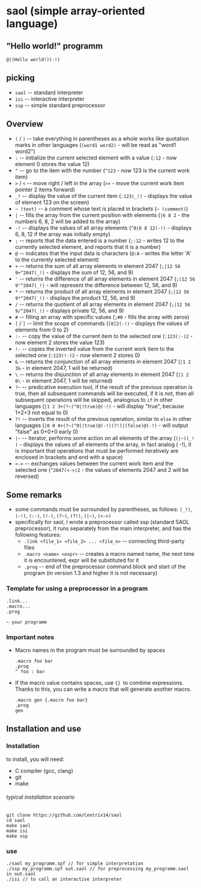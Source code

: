 # saol (simple array-oriented language)
## "Hello world!" programm
  ```
  @|(Hello world!)(-!)
  ```

## picking  
  + `saol` -- standard interpreter
  + `isi` -- interactive interpreter
  + `ssp` -- simple standard preprocessor

## Overview
  + `(` / `)` -- take everything in parentheses as a whole works like quotation marks in other languages (`(word1 word2)` - will be read as "word1 word2")
  + `:` -- initialize the current selected element with a value (`:12` - now element 0 stores the value 12)
  + `^` -- go to the item with the number (`^123` - now 123 is the current work item)
  + `>` / `<` -- move right / left in the array (`>>` - move the current work item pointer 2 items forward)
  + `_!` -- display the value of the current item (`:123(_!)` - displays the value of element 123 on the screen)
  + `~ (text)` --  a comment whose text is placed in brackets (`~ (comment)`)
  + `|` -- fills the array from the current position with elements (`|6 8 2` - the numbers 6, 8, 2 will be added to the array)
  + `-!` -- displays the values of all array elements (`^0|6 8 12(-!)` - displays 6, 8, 12 if the array was initially empty)
  + `;` -- reports that the data entered is a number (`;:12` - writes 12 to the currently selected element, and reports that it is a number)
  + `@` -- indicates that the input data is characters (`@:A` - writes the letter 'A' to the currently selected element)
  + `+` -- returns the sum of all array elements in element 2047 (`;|12 56 9+^2047(_!)` - displays the sum of 12, 56, and 9)
  + `'` -- returns the difference of all array elements in element 2047 (`;|12 56 9'^2047(_!)` - will represent the difference between 12, 56, and 9)
  + `*` -- returns the product of all array elements in element 2047 (`;|12 56 9*^2047(_!)` - displays the product 12, 56, and 9)
  + `/` -- returns the quotient of all array elements in element 2047 (`;|12 56 9/^2047(_!)` - displays private 12, 56, and 9)
  + `#` -- filling an array with specific values (`;#0` - fills the array with zeros)
  + `[` / `]` -- limit the scope of commands (`[0]2(-!)` - displays the values of elements from 0 to 2)
  + `:-` -- copy the value of the current item to the selected one (`:123(:-)2` - now element 2 stores the value 123)
  + `!-` -- copies the inverted value from the current work item to the selected one (`:123(!-)2` - now element 2 stores 0)
  + `&` -- returns the conjunction of all array elements in element 2047 (`|1 2 3&` - in element 2047, 1 will be returned)
  + `\` -- returns the disjunction of all array elements in element 2047 (`|1 2 0\` - in element 2047, 1 will be returned)
  + `?~` -- predicative execution tool, if the result of the previous operation is true, then all subsequent commands will be executed, if it is not, then all subsequent operations will be skipped, analogous to `if` in other languages (`|1 2 3+(?~)^0|(true)@(-!)` - will display "true", because 1+2+3 not equal to 0)
  + `?!` -- inverts the result of the previous operation, similar to `else` in other languages (`|0 0 0+(?~)^0|(true)@(-!)(?!)|(false)@(-!)` - will output "false" as 0+0+0 early 0)
  + `|~` -- iterator, performs some action on all elements of the array (`(|~)(_! )` - displays the values of all elements of the array, in fact analog ( -!), it is important that operations that must be performed iteratively are enclosed in brackets and end with a space)
  + `<->` -- exchanges values between the current work item and the selected one (`^2047(<->)2` - the values of elements 2047 and 2 will be reversed)

## Some remarks  
  + some commands must be surrounded by parentheses, as follows: `(_!)`, `(-!)`, `(:-)`, `(!-)`, `(?~)`, `(?!)`, `(|~)`, `(<->)`
  + specifically for saol, I wrote a preprocessor called ssp (standard SAOL preprocessor), it runs separately from the main interpreter, and has the following features:
    + `.link <file_1> <file_2> ... <file_n>` -- connecting third-party files
	+ `.macro <name> <expr>` -- creates a macro named name, the next time it is encountered, expr will be substituted for it
	+ `.prog` -- end of the preprocessor command block and start of the program (in version 1.3 and higher it is not necessary)

### Template for using a preprocessor in a program
  ```
  .link...
  .macro...
  .prog

  ~ your programm
  ```

### Important notes
  + Macro names in the program must be surrounded by spaces
    ```
	.macro foo bar
	.prog
	^ foo : bar
	```
  + If the macro value contains spaces, use `{} `to combine expressions. Thanks to this, you can write a macro that will generate another macro.
    ```
    .macro gen {.macro foo bar}
    .prog
    gen
    ```

## Installation and use
### Installation
to install, you will need:
  + C compiler (gcc, clang)
  + git
  + make

###### typical installation scenario
  ```
  git clone https://github.com/Centrix14/saol
  cd saol
  make saol
  make isi
  make ssp
  ```

### use
  ```
  ./saol my_programm.spf // for simple interpretation
  ./ssp my_programm.spf out.saol // for preprocessing my_programm.saol in out.saol
  ./isi // to call an interactive interpreter
  ```
